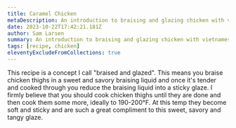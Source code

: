 ```yaml
---
title: Caramel Chicken
metaDescription: An introduction to braising and glazing chicken with vietnamese flavors.
date: 2023-10-22T17:42:21.181Z
author: Sam Larsen
summary: An introduction to braising and glazing chicken with vietnamese flavors.
tags: [recipe, chicken]
eleventyExcludeFromCollections: true
---
```


This recipe is a concept I call "braised and glazed". This means you braise chicken thighs in a sweet and savory braising liquid and once it's tender and cooked through you reduce the braising liquid into a sticky glaze. I firmly believe that you should cook chicken thighs until they are done and then cook them some more, ideally to 190-200°F. At this temp they become soft and sticky and are such a great compliment to this sweet, savory and tangy glaze.